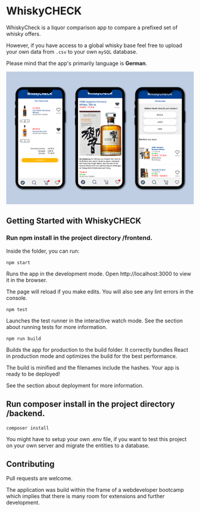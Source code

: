 # WhiskyCHECK

WhiskyCheck is a liquor comparison app to compare a prefixed set of whisky offers.

However, if you have access to a global whisky base feel free to upload your own data from `.csv` to your own `mySQL` database.

Please mind that the app's primarily language is **German**.

![alt text](./readme_assets/whiskycheck_mockup.jpg)

## Getting Started with WhiskyCHECK

### Run npm install in the project directory /frontend.

Inside the folder, you can run:

```
npm start
```

Runs the app in the development mode.
Open http://localhost:3000 to view it in the browser.

The page will reload if you make edits.
You will also see any lint errors in the console.

```
npm test
```

Launches the test runner in the interactive watch mode.
See the section about running tests for more information.

```
npm run build
```

Builds the app for production to the build folder.
It correctly bundles React in production mode and optimizes the build for the best performance.

The build is minified and the filenames include the hashes.
Your app is ready to be deployed!

See the section about deployment for more information.

## Run composer install in the project directory /backend.

```
composer install
```

You might have to setup your own .env file, if you want to test this project on your own server and migrate the entities to a database.

## Contributing

Pull requests are welcome.

The application was build within the frame of a webdeveloper bootcamp which implies that there is many room for extensions and further development.
